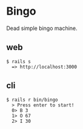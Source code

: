 # Bingo

Dead simple bingo machine.

## web

    $ rails s
      => http://localhost:3000

## cli

    $ rails r bin/bingo
      > Press enter to start!
      0> B 3
      1> O 67
      2> I 30

